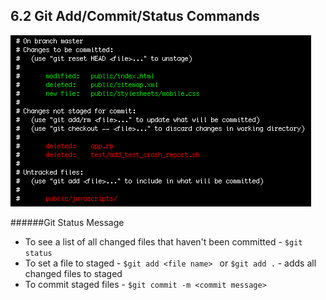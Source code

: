 ## 6.2 Git Add/Commit/Status Commands

![git status](images/git-status.gif)

######Git Status Message

- To see a list of all changed files that haven't been committed - `$git status`
- To set a file to staged - `$git add <file name> ` or `$git add .` - adds all changed files to staged
- To commit staged files - `$git commit -m <commit message>`
